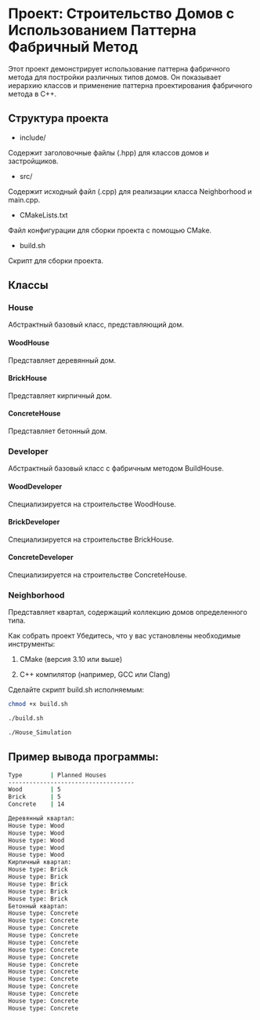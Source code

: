 # Проект: Строительство Домов с Использованием Паттерна Фабричный Метод
Этот проект демонстрирует использование паттерна фабричного метода для постройки различных типов домов. Он показывает иерархию классов и применение паттерна проектирования фабричного метода в C++.

## Структура проекта
- include/

Содержит заголовочные файлы (.hpp) для классов домов и застройщиков.

- src/

Содержит исходный файл (.cpp) для реализации класса Neighborhood и main.cpp.

- CMakeLists.txt

Файл конфигурации для сборки проекта с помощью CMake.

- build.sh

Скрипт для сборки проекта.

## Классы
### House

Абстрактный базовый класс, представляющий дом.

#### WoodHouse

Представляет деревянный дом.

#### BrickHouse

Представляет кирпичный дом.

#### ConcreteHouse

Представляет бетонный дом.

### Developer

Абстрактный базовый класс с фабричным методом BuildHouse.

#### WoodDeveloper

Специализируется на строительстве WoodHouse.

#### BrickDeveloper

Специализируется на строительстве BrickHouse.

#### ConcreteDeveloper

Специализируется на строительстве ConcreteHouse.

### Neighborhood

Представляет квартал, содержащий коллекцию домов определенного типа.

Как собрать проект
Убедитесь, что у вас установлены необходимые инструменты:

1. CMake (версия 3.10 или выше)

2. C++ компилятор (например, GCC или Clang)

Сделайте скрипт build.sh исполняемым:

```bash
chmod +x build.sh
```

```bash
./build.sh
```

```bash
./House_Simulation
```

## Пример вывода программы:

```bash
Type        | Planned Houses
------------------------------------
Wood        | 5             
Brick       | 5             
Concrete    | 14            

Деревянный квартал:
House type: Wood
House type: Wood
House type: Wood
House type: Wood
House type: Wood
Кирпичный квартал:
House type: Brick
House type: Brick
House type: Brick
House type: Brick
House type: Brick
Бетонный квартал:
House type: Concrete
House type: Concrete
House type: Concrete
House type: Concrete
House type: Concrete
House type: Concrete
House type: Concrete
House type: Concrete
House type: Concrete
House type: Concrete
House type: Concrete
House type: Concrete
House type: Concrete
House type: Concrete
```